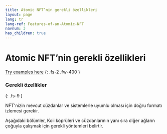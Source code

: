 ```yaml
---
title: Atomic NFT’nin gerekli özellikleri
layout: page
lang: tr
lang-ref: Features-of-an-Atomic-NFT
navnum: 3
has_children: true
---
```


# Atomic NFT’nin gerekli özellikleri

[Try examples here](https://github.com/atomic-nfts/standard)
{: .fs-2 .fw-400 }

### Gerekli özellikler

{: .fs-9 }

NFT'nizin mevcut cüzdanlar ve sistemlerle uyumlu olması için doğru formatı izlemesi gerekir.

Aşağıdaki bölümler, Koii köprüleri ve cüzdanlarının yanı sıra diğer ağların çoğuyla çalışmak için gerekli yöntemleri belirtir.
